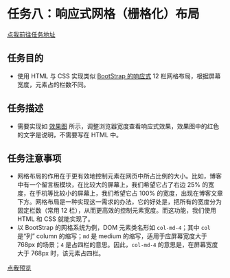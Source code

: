 # 任务八：响应式网格（栅格化）布局
[点我前往任务地址](http://ife.baidu.com/course/detail/id/104)

## 任务目的
*	使用 HTML 与 CSS 实现类似 [BootStrap 的响应式](http://v4-alpha.getbootstrap.com/layout/grid/) 12 栏网格布局，根据屏幕宽度，元素占的栏数不同。

## 任务描述
*	需要实现如 [效果图](http://7xrp04.com1.z0.glb.clouddn.com/task_1_8_1.png) 所示，调整浏览器宽度查看响应式效果，效果图中的红色的文字是说明，不需要写在 HTML 中。

## 任务注意事项
*	网格布局的作用在于更有效地控制元素在网页中所占比例的大小。比如，博客中有一个留言板模块，在比较大的屏幕上，我们希望它占了右边 25% 的宽度，在手机等比较小的屏幕上，我们希望它占 100% 的宽度，出现在博客文章下方。网格布局是一种实现这一需求的办法，它的好处是，把所有的宽度分为固定栏数（常用 12 栏），从而更高效的控制元素宽度。而这功能，我们使用 HTML 和 CSS 就能实现了。
*	以 BootStrap 的网格系统为例，DOM 元素类名形如 <code>col-md-4</code>；其中 <code>col</code> 是“列” column 的缩写；<code>md</code> 是 medium 的缩写，适用于应屏幕宽度大于 768px 的场景；<code>4</code> 是占四栏的意思。因此，<code>col-md-4</code> 的意思是，在屏幕宽度大于 768px 时，该元素占四栏。

[点我预览](http://htmlpreview.github.io/?https://github.com/RAAMENN/ife2017/blob/master/%E5%B0%8F%E8%96%87%E5%AD%A6%E9%99%A2/%E4%BB%BB%E5%8A%A1%E5%85%AB/%E4%BB%BB%E5%8A%A1%E5%85%AB.html)